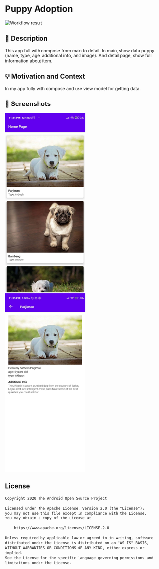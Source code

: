 # Puppy Adoption

![Workflow result](https://github.com/syahferiaswan/PuppyAdoption/workflows/Check/badge.svg)


## :scroll: Description
This app full with compose from main to detail. In main, show data puppy (name, type, age, additional info, and image).
And detail page, show full information about item.


## :bulb: Motivation and Context
In my app fully with compose and use view model for getting data.


## :camera_flash: Screenshots
<!-- You can add more screenshots here if you like -->
<img src="/results/screenshot_1.png" width="260">&emsp;<img src="/results/screenshot_2.png" width="260">

## License
```
Copyright 2020 The Android Open Source Project

Licensed under the Apache License, Version 2.0 (the "License");
you may not use this file except in compliance with the License.
You may obtain a copy of the License at

    https://www.apache.org/licenses/LICENSE-2.0

Unless required by applicable law or agreed to in writing, software
distributed under the License is distributed on an "AS IS" BASIS,
WITHOUT WARRANTIES OR CONDITIONS OF ANY KIND, either express or implied.
See the License for the specific language governing permissions and
limitations under the License.
```